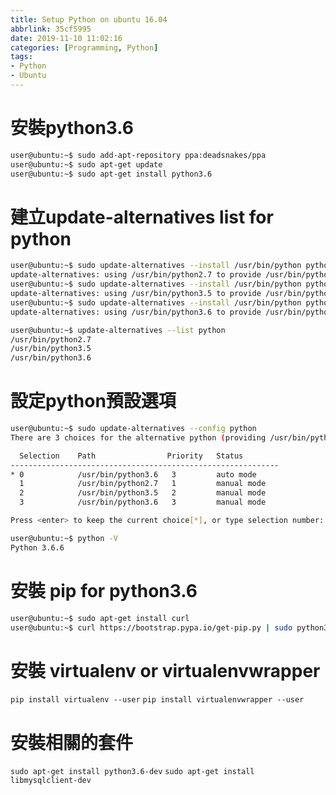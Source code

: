 ```yaml
---
title: Setup Python on ubuntu 16.04
abbrlink: 35cf5995
date: 2019-11-10 11:02:16
categories: [Programming, Python]
tags: 
- Python
- Ubuntu
---
```

# 安裝python3.6
```sh
user@ubuntu:~$ sudo add-apt-repository ppa:deadsnakes/ppa
user@ubuntu:~$ sudo apt-get update
user@ubuntu:~$ sudo apt-get install python3.6
```

# 建立update-alternatives list for python

```sh
user@ubuntu:~$ sudo update-alternatives --install /usr/bin/python python /usr/bin/python2.7 1
update-alternatives: using /usr/bin/python2.7 to provide /usr/bin/python (python) in auto mode
user@ubuntu:~$ sudo update-alternatives --install /usr/bin/python python /usr/bin/python3.5 2
update-alternatives: using /usr/bin/python3.5 to provide /usr/bin/python (python) in auto mode
user@ubuntu:~$ sudo update-alternatives --install /usr/bin/python python /usr/bin/python3.6 3
update-alternatives: using /usr/bin/python3.6 to provide /usr/bin/python (python) in auto mode

user@ubuntu:~$ update-alternatives --list python
/usr/bin/python2.7
/usr/bin/python3.5
/usr/bin/python3.6
```

# 設定python預設選項
```sh
user@ubuntu:~$ sudo update-alternatives --config python
There are 3 choices for the alternative python (providing /usr/bin/python).

  Selection    Path                Priority   Status
------------------------------------------------------------
* 0            /usr/bin/python3.6   3         auto mode
  1            /usr/bin/python2.7   1         manual mode
  2            /usr/bin/python3.5   2         manual mode
  3            /usr/bin/python3.6   3         manual mode

Press <enter> to keep the current choice[*], or type selection number: 3

user@ubuntu:~$ python -V
Python 3.6.6
```

# 安裝 pip for python3.6
```sh
user@ubuntu:~$ sudo apt-get install curl
user@ubuntu:~$ curl https://bootstrap.pypa.io/get-pip.py | sudo python3.6
```

# 安裝 virtualenv or virtualenvwrapper
`pip install virtualenv --user`
`pip install virtualenvwrapper --user`

# 安裝相關的套件
`sudo apt-get install python3.6-dev`
`sudo apt-get install libmysqlclient-dev`